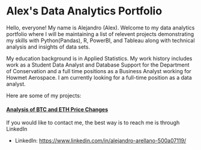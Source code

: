 # Alex's Data Analytics Portfolio 

Hello, everyone! My name is Alejandro (Alex). Welcome to my data analytics portfolio where I will be maintaining a list of relevent projects demonstrating my skills with Python(Pandas), R, PowerBI, and Tableau along with technical analysis and insights of data sets. 

My education background is in Applied Statistics. My work history includes work as a Student Data Analyst and Database Support for the Department of Conservation and a full time positions as a Business Analyst working for Howmet Aerospace. I am currently looking for a full-time position as a data analyst.

Here are some of my projects: 

#### [Analysis of BTC and ETH Price Changes](https://github.com/alejandroarellano1/Alexs-Portfolio/blob/main/BTC_ETH_Prices_Analysis.ipynb)

If you would like to contact me, the best way is to reach me is through LinkedIn
- LinkedIn: https://www.linkedin.com/in/alejandro-arellano-500a07119/
